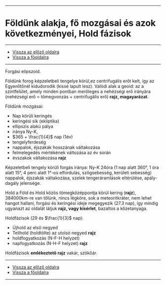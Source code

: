 
---

# Földünk alakja, fő mozgásai és azok következményei, Hold fázisok

---

- [Vissza az előző oldalra](../foldrajz.md)
- [Vissza a főoldalra](../../../../README.md)

---

Forgási elipszoid.

Földünk forog képzeletbeli tengelye körül,ez centrifugális erőt kelt, így az Egyenlítőnél kidudorodik (kissé lapult lesz). Valódi alak a geoid: az a szintfelület, amely minden pontban merőleges a nehézségi erő irányára (nehézségi erő = tömegvonzás + centrifugális erő) **rajz, magayarázat**.

Földünk mozgásai:
- Nap körüli keringés
- keringési sík (ekliptika)
- ellipszis alakú pálya
- iránya Ny-K,
- $365 + \frac{1}{4}$ nap (1év)
- tengelyferdeség
- nappalok, éjszakák hosszának váltakozása
- felmelegedés mértékének változása az év során
- évszakok váltakozása **rajz**

Képzeletbeli tengely körüli forgás iránya: Ny-K 24óra (1 nap alatt 360°, 1 óra alatt 15°, 4 perc alatt 1°-os elfordulás, szögsebesség, kerületi sebesség) nappalok, éjszakák váltakozása, szelek tengeráramlások eltérülése, apály-dagály jelensége.

Hold a Föld és Hold közös tömegközéppontja körül kering (**rajz**), 384000km-re van tőlünk, nincs légköre, sok a meteoritkráter, nem lehet hangot hallani, forgási és keringési ideje megegyezik (27.3 nap), így mindig ugyanazt az oldalát látjuk **rajz, vagy kísérlet**, bazaltos a kőzetanyaga.

Holdfázisok (29 és $\frac{1}{3}$ nap):
- Újhold az első negyed
- Telihold (holdtölte) az utolsó negyed **rajz**
- holdfogyatkozás (N-F-H helyzet)
- napfogyatkozás (N-H-F helyzet) **rajz**

Holdfázisok **emlékeztető rajz** vakár, szökőár.

---

- [Vissza az előző oldalra](../foldrajz.md)
- [Vissza a főoldalra](../../../../README.md)

---